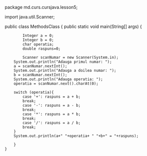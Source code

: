 package md.curs.cursjava.lesson5;

import java.util.Scanner;

public class MethodsClass {
    public static void main(String[] args) {            
            
            Integer a = 0;
            Integer b = 0;
            char operatia;
            double raspuns=0;

            Scanner scanNumar = new Scanner(System.in);
        System.out.println("Adauga primul numar: ");
        a = scanNumar.nextInt();
        System.out.println("Adauga a doilea numar: ");
        b = scanNumar.nextInt();
        System.out.println("Adauga operatia: ");
        operatia = scanNumar.next().charAt(0);

        switch (operatia){
            case '+': raspuns = a + b;
            break;
            case '-': raspuns = a - b;
            break;
            case '*': raspuns = a * b;
            break;
            case '/': raspuns = a / b;
            break;
        }
        System.out.println(a+" "+operatia+ " "+b+" = "+raspuns);

        }
    }

